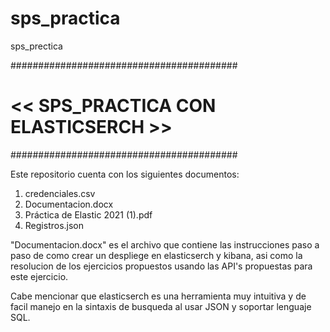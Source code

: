 # sps_practica
sps_prectica

#########################################
#  << SPS_PRACTICA CON ELASTICSERCH >>  #
#########################################

Este repositorio cuenta con los siguientes documentos:

1. credenciales.csv
2. Documentacion.docx
3. Práctica de Elastic 2021 (1).pdf
4. Registros.json

"Documentacion.docx" es el archivo que contiene las instrucciones paso a paso de como crear un despliege
en elasticserch y kibana, asi como la resolucion de los ejercicios propuestos usando las API's propuestas
para este ejercicio.

Cabe mencionar que elasticserch es una herramienta muy intuitiva y de facil manejo en la sintaxis de busqueda
al usar JSON y soportar lenguaje SQL.
